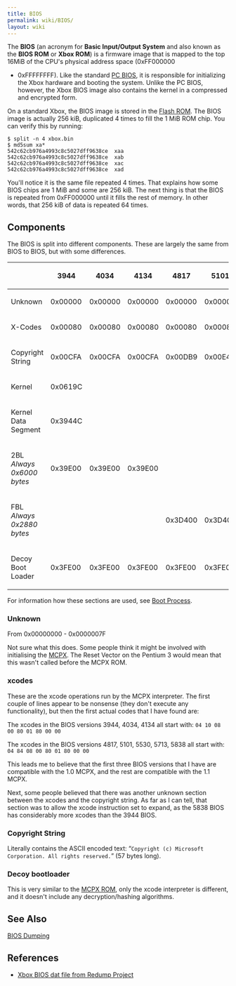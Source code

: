 ```yaml
---
title: BIOS
permalink: wiki/BIOS/
layout: wiki
---
```


The **BIOS** (an acronym for **Basic Input/Output System** and also
known as the **BIOS ROM** or **Xbox ROM**) is a firmware image that is
mapped to the top 16MiB of the CPU's physical address space (0xFF000000
- 0xFFFFFFFF). Like the standard [PC
BIOS](https://en.wikipedia.org/wiki/BIOS), it is responsible for
initializing the Xbox hardware and booting the system. Unlike the PC
BIOS, however, the Xbox BIOS image also contains the kernel in a
compressed and encrypted form.

On a standard Xbox, the BIOS image is stored in the [Flash
ROM](/wiki/Flash_ROM "wikilink"). The BIOS image is actually 256 kiB,
duplicated 4 times to fill the 1 MiB ROM chip. You can verify this by
running:

    $ split -n 4 xbox.bin 
    $ md5sum xa*
    542c62cb976a4993c8c5027dff9638ce  xaa
    542c62cb976a4993c8c5027dff9638ce  xab
    542c62cb976a4993c8c5027dff9638ce  xac
    542c62cb976a4993c8c5027dff9638ce  xad

You'll notice it is the same file repeated 4 times. That explains how
some BIOS chips are 1 MiB and some are 256 kiB. The next thing is that
the BIOS is repeated from 0xFF000000 until it fills the rest of memory.
In other words, that 256 kiB of data is repeated 64 times.

Components
----------

The BIOS is split into different components. These are largely the same
from BIOS to BIOS, but with some differences.

<table>
<thead>
<tr class="header">
<th></th>
<th><p>3944</p></th>
<th><p>4034</p></th>
<th><p>4134</p></th>
<th><p>4817</p></th>
<th><p>5101</p></th>
<th><p>5530</p></th>
<th><p>5713</p></th>
<th><p>5838</p></th>
</tr>
</thead>
<tbody>
<tr class="odd">
<td><p>Unknown</p></td>
<td><p>0x00000</p></td>
<td><p>0x00000</p></td>
<td><p>0x00000</p></td>
<td><p>0x00000</p></td>
<td><p>0x00000</p></td>
<td><p>0x00000</p></td>
<td><p>0x00000</p></td>
<td><p>0x00000</p></td>
</tr>
<tr class="even">
<td><p>X-Codes</p></td>
<td><p>0x00080</p></td>
<td><p>0x00080</p></td>
<td><p>0x00080</p></td>
<td><p>0x00080</p></td>
<td><p>0x00080</p></td>
<td><p>0x00080</p></td>
<td><p>0x00080</p></td>
<td><p>0x00080</p></td>
</tr>
<tr class="odd">
<td><p>Copyright String</p></td>
<td><p>0x00CFA</p></td>
<td><p>0x00CFA</p></td>
<td><p>0x00CFA</p></td>
<td><p>0x00DB9</p></td>
<td><p>0x00E49</p></td>
<td><p>0x00E59</p></td>
<td><p>0x00E59</p></td>
<td><p>0x00DCC</p></td>
</tr>
<tr class="even">
<td><p>Kernel</p></td>
<td><p>0x0619C</p></td>
<td></td>
<td></td>
<td></td>
<td></td>
<td></td>
<td></td>
<td></td>
</tr>
<tr class="odd">
<td><p>Kernel Data Segment</p></td>
<td><p>0x3944C</p></td>
<td></td>
<td></td>
<td></td>
<td></td>
<td></td>
<td></td>
<td></td>
</tr>
<tr class="even">
<td><p>2BL<br />
<em>Always 0x6000 bytes</em></p></td>
<td><p>0x39E00</p></td>
<td><p>0x39E00</p></td>
<td><p>0x39E00</p></td>
<td></td>
<td></td>
<td></td>
<td></td>
<td></td>
</tr>
<tr class="odd">
<td><p>FBL<br />
<em>Always 0x2880 bytes</em></p></td>
<td></td>
<td></td>
<td></td>
<td><p>0x3D400</p></td>
<td><p>0x3D400</p></td>
<td><p>0x3D400</p></td>
<td><p>0x3D400</p></td>
<td><p>0x3D400</p></td>
</tr>
<tr class="even">
<td><p>Decoy Boot Loader</p></td>
<td><p>0x3FE00</p></td>
<td><p>0x3FE00</p></td>
<td><p>0x3FE00</p></td>
<td><p>0x3FE00</p></td>
<td><p>0x3FE00</p></td>
<td><p>0x3FE00</p></td>
<td><p>0x3FE00</p></td>
<td><p>0x3FE00</p></td>
</tr>
</tbody>
</table>

For information how these sections are used, see [Boot
Process](/wiki/Boot_Process "wikilink").

### Unknown

From 0x00000000 - 0x0000007F

Not sure what this does. Some people think it might be involved with
initialising the [MCPX](/wiki/MCPX "wikilink"). The Reset Vector on the
Pentium 3 would mean that this wasn't called before the MCPX ROM.

### xcodes

These are the xcode operations run by the MCPX interpreter. The first
couple of lines appear to be nonsense (they don't execute any
functionality), but then the first actual codes that I have found are:

The xcodes in the BIOS versions 3944, 4034, 4134 all start with:
`04 10 08 00 80 01 80 00 00`

The xcodes in the BIOS versions 4817, 5101, 5530, 5713, 5838 all start
with: `04 84 08 00 80 01 80 00 00`

This leads me to believe that the first three BIOS versions that I have
are compatible with the 1.0 MCPX, and the rest are compatible with the
1.1 MCPX.

Next, some people believed that there was another unknown section
between the xcodes and the copyright string. As far as I can tell, that
section was to allow the xcode instruction set to expand, as the 5838
BIOS has considerably more xcodes than the 3944 BIOS.

### Copyright String

Literally contains the ASCII encoded text:
“`Copyright (c) Microsoft Corporation. All rights reserved.`” (57 bytes
long).

### Decoy bootloader

This is very similar to the [MCPX ROM](/wiki/MCPX_ROM "wikilink"), only the
xcode interpreter is different, and it doesn't include any
decryption/hashing algorithms.

See Also
--------

[BIOS Dumping](/wiki/BIOS_Dumping "wikilink")

References
----------

-   [Xbox BIOS dat file from Redump
    Project](http://redump.org/datfile/xbox-bios/)

